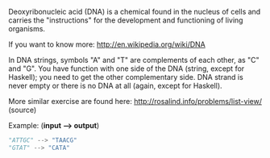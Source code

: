 Deoxyribonucleic acid (DNA) is a chemical found in the nucleus of cells and carries the "instructions" for the development and functioning of living organisms.


If you want to know more: <http://en.wikipedia.org/wiki/DNA>


In DNA strings, symbols "A" and "T" are complements of each other, as "C" and "G". 
You have function with one side of the DNA (string, except for Haskell); you need to get the other complementary side. DNA strand is never empty or there is no DNA at all (again, except for Haskell).


More similar exercise are found here: <http://rosalind.info/problems/list-view/> (source)


Example: (**input --> output**)



```Python
"ATTGC" --> "TAACG"
"GTAT" --> "CATA"

```

